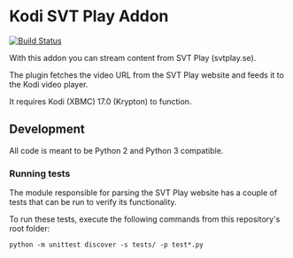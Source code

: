 # Kodi SVT Play Addon
[![Build Status](https://travis-ci.org/linqcan/xbmc-svtplay.svg?branch=krypton)](https://travis-ci.org/linqcan/xbmc-svtplay)

With this addon you can stream content from SVT Play (svtplay.se).

The plugin fetches the video URL from the SVT Play website and feeds it to the Kodi video player.

It requires Kodi (XBMC) 17.0 (Krypton) to function.

## Development

All code is meant to be Python 2 and Python 3 compatible.

### Running tests
The module responsible for parsing the SVT Play website has a couple of tests that can be run to verify its functionality.

To run these tests, execute the following commands from this repository's root folder:
```
python -m unittest discover -s tests/ -p test*.py
```
